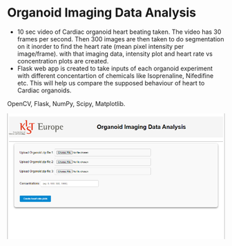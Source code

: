 # Organoid Imaging Data Analysis


- 10 sec video of Cardiac organoid heart beating taken. The video has 30 frames per second. Then 300 images are then taken to do segmentation on it inorder to find the heart rate (mean pixel intensity per image/frame). 
with that imaging data, intensity plot and heart rate vs concentration plots are created.
- Flask web app is created to take inputs of each organoid experiment with different concentartion of chemicals like Isoprenaline, Nifedifine etc. This will help us compare the supposed behaviour of heart to Cardiac organoids.



OpenCV, Flask, NumPy, Scipy, Matplotlib.

![img.png](img.png)



